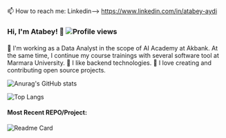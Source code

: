 

📫 How to reach me: Linkedin--> https://www.linkedin.com/in/atabey-aydi

### Hi, I'm Atabey! 👋 ![Profile views](https://gpvc.arturio.dev/Libldeaera)

#### 
🔭 I'm working as a Data Analyst in the scope of AI Academy at Akbank. At the same time, I continue my course trainings with several software tool at Marmara University. 
🌱 I like backend technologies.
🤔 I love creating and contributing open source projects.

![Anurag's GitHub stats](https://github-readme-stats.vercel.app/api?username=Libldeaera&show_icons=true&theme=dark&count_private=FALSE)

![Top Langs](https://github-readme-stats.vercel.app/api/top-langs/?username=Libldeaera&layout=compact&show_icons=true&theme=dark)

#### Most Recent REPO/Project:

![Readme Card](https://github-readme-stats.vercel.app/api/pin/?username=Libldeaera&repo=Python-Training-For-Cybersecurity&show_owner=TRUE&show_icons=true&theme=dark)

